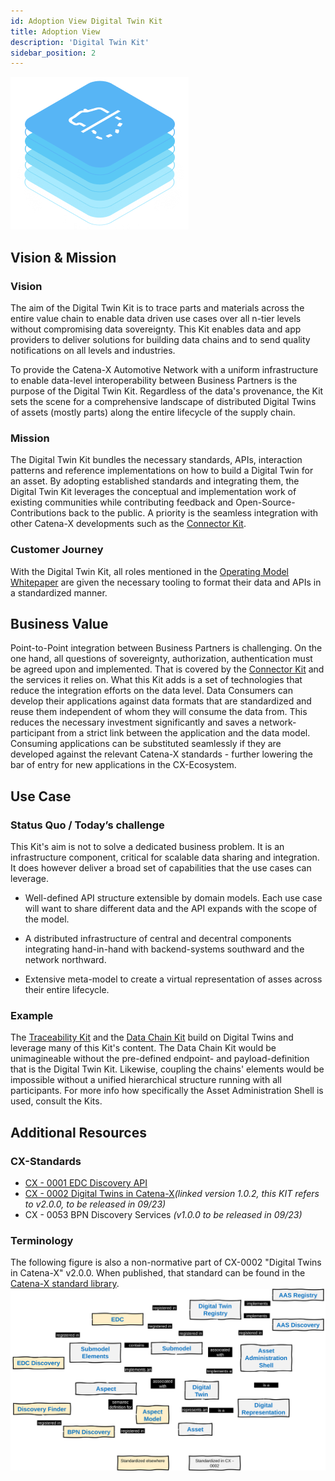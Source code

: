 ```yaml
---
id: Adoption View Digital Twin Kit
title: Adoption View
description: 'Digital Twin Kit'
sidebar_position: 2
---
```


<!--
Adoption View of the Kit.
-->

![DT Kit Pictotogram](assets/img/DTKIT_pictogram_blue.png)

<!-- !Mandatory! -->
## Vision & Mission

### Vision

The aim of the Digital Twin Kit is to trace parts and materials across the entire value chain to enable data driven use 
cases over all n-tier levels without compromising data sovereignty. This Kit enables data and app providers to deliver 
solutions for building data chains and to send quality notifications on all levels and industries.

To provide the Catena-X Automotive Network with a uniform infrastructure to enable data-level interoperability between
Business Partners is the purpose of the Digital Twin Kit. Regardless of the data's provenance, the Kit sets the scene
for a comprehensive landscape of distributed Digital Twins of assets (mostly parts) along the entire lifecycle of the
supply chain.

### Mission

The Digital Twin Kit bundles the necessary standards, APIs, interaction patterns and reference implementations on how
to build a Digital Twin for an asset. By adopting established standards and integrating them, the Digital Twin Kit leverages
the conceptual and implementation work of existing communities while contributing feedback and Open-Source-Contributions
back to the public. A priority is the seamless integration with other Catena-X developments such as the
[Connector Kit](https://eclipse-tractusx.github.io/docs-kits/category/connector-kit).

### Customer Journey

With the Digital Twin Kit, all roles mentioned in the [Operating Model Whitepaper](https://catena-x.net/fileadmin/user_upload/Publikationen_und_WhitePaper_des_Vereins/CX_Operating_Model_Whitepaper_02_12_22.pdf) 
are given the necessary tooling to format their data and APIs in a standardized manner.

<!-- !Mandatory! -->
## Business Value

Point-to-Point integration between Business Partners is challenging. On the one hand, all questions of sovereignty, 
authorization, authentication must be agreed upon and implemented. That is covered by the 
[Connector Kit](https://eclipse-tractusx.github.io/docs-kits/category/connector-kit) and the
services it relies on. What this Kit adds is a set of technologies that reduce the integration efforts on the 
data level. Data Consumers can develop their applications against data formats that are standardized and reuse 
them independent of whom they will consume the data from. This reduces the necessary investment significantly 
and saves a network-participant from a strict link between the application and the data model. 
Consuming applications can be substituted seamlessly if they are developed against the
relevant Catena-X standards - further lowering the bar of entry for new applications in the CX-Ecosystem.

<!-- !Mandatory! -->
## Use Case

### Status Quo / Today’s challenge

This Kit's aim is not to solve a dedicated business problem. It is an infrastructure component, critical for scalable
data sharing and integration. It does however deliver a broad set of capabilities that the use cases can leverage.

- Well-defined API structure extensible by domain models. Each use case will want to share different data and the API
expands with the scope of the model.

- A distributed infrastructure of central and decentral components integrating hand-in-hand with backend-systems southward
and the network northward.

- Extensive meta-model to create a virtual representation of asses across their entire lifecycle.

### Example

The [Traceability Kit](https://eclipse-tractusx.github.io/docs-kits/kits/Traceability%20Kit/Adoption%20View%20Traceability%20Kit#logic--schema) 
and the [Data Chain Kit](https://eclipse-tractusx.github.io/docs-kits/kits/Data%20Chain%20Kit/Documentation/irs_arc42) 
build on Digital Twins and leverage many of this Kit's content. The Data Chain Kit would be unimagineable without the 
pre-defined endpoint- and payload-definition that is the Digital Twin Kit. Likewise,
coupling the chains' elements would be impossible without a unified hierarchical structure running with all participants.
For more info how specifically the Asset Administration Shell is used, consult the Kits.

## Additional Resources

### CX-Standards

- [CX - 0001 EDC Discovery API](https://catena-x.net/fileadmin/user_upload/Standard-Bibliothek/Update_PDF_Maerz/9_Data-Discovery-Services/CX_-_0001_EDC_DISCOVERY_API_PlatformCapabilityDS_v_1.0.1-1.pdf) 
- [CX - 0002 Digital Twins in Catena-X](https://catena-x.net/fileadmin/user_upload/Standard-Bibliothek/Archiv/Update_Juli_23_R_3.2/CX-0002-DigitalTwinsInCatena-X-v.1.0.2.pdf)*(linked version 1.0.2, this KIT refers to v2.0.0, to be released in 09/23)*
- CX - 0053 BPN Discovery Services *(v1.0.0 to be released in 09/23)*

### Terminology 

The following figure is also a non-normative part of CX-0002 "Digital Twins in Catena-X" v2.0.0. When published, that 
standard can be found in the [Catena-X standard library](https://catena-x.net/de/standard-library).
![How words relate in the DT Kit](assets/img/DTKIT_terminology.svg)
